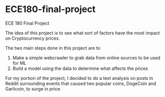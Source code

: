 # ECE180-final-project
ECE 180 Final Project 

The idea of this project is to see what sort of factors have the most impact on Cryptocurrency prices. 

The two main steps done in this project are to

1. Make a simple webcrawler to grab data from online sources to be used for ML
2. Build a model using the data to determine what affects the prices

For my portion of the project, I decided to do a text analysis on posts in Reddit surrounding events that caused two popular coins, DogeCoin and Garlicoin, to surge in price.
